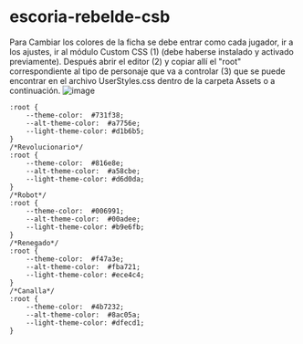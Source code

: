 # escoria-rebelde-csb

Para Cambiar los colores de la ficha se debe entrar como cada jugador, ir a los ajustes, ir al módulo Custom CSS (1) (debe haberse instalado y activado previamente). Después abrir el editor (2) y copiar allí el "root" correspondiente al tipo de personaje que va a controlar (3) que se puede encontrar en el archivo UserStyles.css dentro de la carpeta Assets o a continuación.
![image](https://github.com/user-attachments/assets/542ed419-b08f-4a58-87c6-2d7a0031a2d7)

```/*Ronin*/
:root {
	--theme-color:  #731f38;
	--alt-theme-color:  #a7756e;
	--light-theme-color: #d1b6b5;
}
/*Revolucionario*/
:root {
	--theme-color:  #816e8e;
	--alt-theme-color:  #a58cbe;
	--light-theme-color: #d6d0da;
}
/*Robot*/
:root {
	--theme-color:  #006991;
	--alt-theme-color:  #00adee;
	--light-theme-color: #b9e6fb;
}
/*Renegado*/
:root {
	--theme-color:  #f47a3e;
	--alt-theme-color:  #fba721;
	--light-theme-color: #ece4c4;
}
/*Canalla*/
:root {
	--theme-color:  #4b7232;
	--alt-theme-color:  #8ac05a;
	--light-theme-color: #dfecd1;
}
